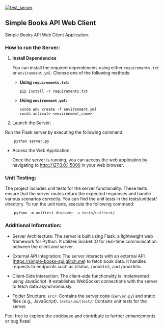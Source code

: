 [![test_server](https://github.com/JesusdelCas99/Flask-Web-Client-Server-Application/actions/workflows/test_server.yml/badge.svg)](https://github.com/JesusdelCas99/Flask-Web-Client-Server-Application/actions/workflows/test_server.yml)
## Simple Books API Web Client

Simple Books API Web Client Application.

### How to run the Server:

1. **Install Dependencies**

   You can install the required dependencies using either `requirements.txt` or `environment.yml`. Choose one of the following methods:

   - **Using `requirements.txt`:**
     ```
     pip install -r requirements.txt
     ```

   - **Using `environment.yml`:**
     ```
     conda env create -f environment.yml
     conda activate <environment_name>
     ```

    
3. Launch the Server:

Run the Flask server by executing the following command:

        python server.py
    
- Access the Web Application:

    Once the server is running, you can access the web application by navigating to http://127.0.0.1:5000 in your web browser.

### Unit Testing:

The project includes unit tests for the server functionality. These tests ensure that the server routes return the expected responses and handle various scenarios correctly. You can find the unit tests in the tests/unittest/ directory. To run the unit tests, execute the following command:

        python -m unittest discover -s tests/unittest/

### Additional Information:

- Server Architecture:
        The server is built using Flask, a lightweight web framework for Python.
        It utilizes Socket.IO for real-time communication between the client and server.

- External API Integration:
        The server interacts with an external API (https://simple-books-api.glitch.me) to fetch book data.
        It handles requests to endpoints such as /status, /bookList, and /bookInfo.

- Client-Side Interaction:
        The client-side functionality is implemented using JavaScript.
        It establishes WebSocket connections with the server to fetch data asynchronously.

- Folder Structure:
        `src/`: Contains the server code (`server.py`) and static files (e.g., JavaScript).
        `tests/unittest/`: Contains unit tests for the server.

Feel free to explore the codebase and contribute to further enhancements or bug fixes!
